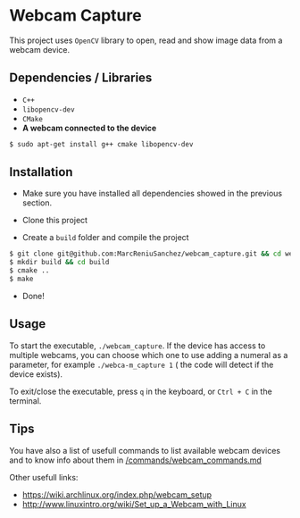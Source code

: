 # Webcam Capture

This project uses `OpenCV` library to open, read and show image data from a webcam device.

## Dependencies / Libraries

- `C++`
- `libopencv-dev`
- `CMake`
- **A webcam connected to the device**

```bash
$ sudo apt-get install g++ cmake libopencv-dev
```

## Installation

- Make sure you have installed all dependencies showed in the previous section.

- Clone this project

- Create a `build` folder and compile the project

```bash
$ git clone git@github.com:MarcReniuSanchez/webcam_capture.git && cd webcam_capture
$ mkdir build && cd build
$ cmake ..
$ make
```

- Done!

## Usage

To start the executable, `./webcam_capture`.
If the device has access to multiple webcams, you can choose which one to use adding a numeral as a parameter, for example `./webca-m_capture 1` ( the code will detect if the device exists).

To exit/close the executable, press `q` in the keyboard, or `Ctrl + C` in the terminal.

## Tips

You have also a list of usefull commands to list available webcam devices and to know info about them in [/commands/webcam_commands.md](/commands/webcam_commands.md)

Other usefull links:
- https://wiki.archlinux.org/index.php/webcam_setup
- http://www.linuxintro.org/wiki/Set_up_a_Webcam_with_Linux
